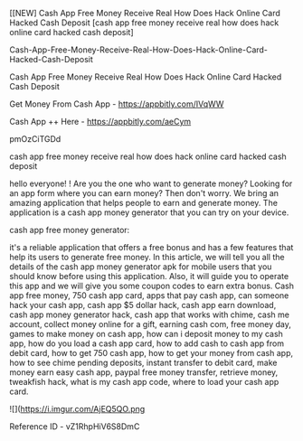 [[NEW] Cash App Free Money Receive Real How Does Hack Online Card Hacked Cash Deposit [cash app free money receive real how does hack online card hacked cash deposit]

Cash-App-Free-Money-Receive-Real-How-Does-Hack-Online-Card-Hacked-Cash-Deposit

Cash App Free Money Receive Real How Does Hack Online Card Hacked Cash Deposit

Get Money From Cash App -  https://appbitly.com/IVqWW


Cash App ++ Here - https://appbitly.com/aeCym


pmOzCiTGDd

cash app free money receive real how does hack online card hacked cash deposit

hello everyone! ! Are you the one who want to generate money? Looking for an app form where you can earn money? Then don't worry. We bring an amazing application that helps people to earn and generate money. The application is a cash app money generator that you can try on your device.

cash app free money generator:

it's a reliable application that offers a free bonus and has a few features that help its users to generate free money. In this article, we will tell you all the details of the cash app money generator apk for mobile users that you should know before using this application. Also, it will guide you to operate this app and we will give you some coupon codes to earn extra bonus. Cash app free money, 750 cash app card, apps that pay cash app, can someone hack your cash app, cash app $5 dollar hack, cash app earn download, cash app money generator hack, cash app that works with chime, cash me account, collect money online for a gift, earning cash com, free money day, games to make money on cash app, how can i deposit money to my cash app, how do you load a cash app card, how to add cash to cash app from debit card, how to get 750 cash app, how to get your money from cash app, how to see chime pending deposits, instant transfer to debit card, make money earn easy cash app, paypal free money transfer, retrieve money, tweakfish hack, what is my cash app code, where to load your cash app card.

![](https://i.imgur.com/AjEQ5QO.png

Reference ID - vZ1RhpHiV6S8DmC